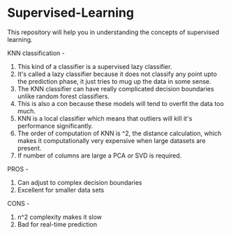 # Supervised-Learning

This repository will help you in understanding the concepts of supervised learning. 

KNN classification -

1. This kind of a classifier is a supervised lazy classifier.
2. It's called a lazy classifier because it does not classify any point upto the prediction phase, it just tries to mug up 
   the data in some sense.
3. The KNN classifier can have really complicated decision boundaries unlike random forest classifiers.
4. This is also a con because these models will tend to overfit the data too much.
5. KNN is a local classifier which means that outliers will kill it's performance significantly.
6. The order of computation of KNN is ^2, the distance calculation, which makes it computationally very expensive when large datasets
   are present.
7. If number of columns are large a PCA or SVD is required.
   
PROS -

1. Can adjust to complex decision boundaries
2. Excellent for smaller data sets

CONS -

1. n^2 complexity makes it slow
2. Bad for real-time prediction

